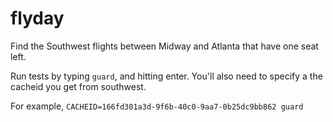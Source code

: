 flyday
=========

Find the Southwest flights between Midway and Atlanta that have one seat left.

Run tests by typing `guard`, and hitting enter. You'll also need to specify
a the cacheid you get from southwest.

For example, `CACHEID=166fd301a3d-9f6b-40c0-9aa7-0b25dc9bb862 guard`